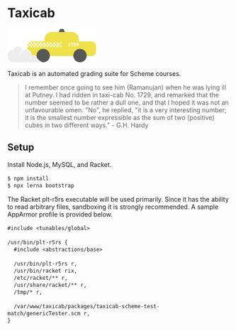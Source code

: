 # Taxicab

<img src="packages/taxicab-front/src/assets/taxicab+smoke.svg" style="width: 200px;"/>

Taxicab is an automated grading suite for Scheme courses.

> I remember once going to see him (Ramanujan) when he was lying ill at Putney. I had ridden in taxi-cab No. 1729, and remarked that the number seemed to be rather a dull one, and that I hoped it was not an unfavourable omen. "No", he replied, "it is a very interesting number; it is the smallest number expressible as the sum of two (positive) cubes in two different ways." - G.H. Hardy

## Setup

Install Node.js, MySQL, and Racket.

```sh
$ npm install
$ npx lerna bootstrap
```

The Racket plt-r5rs executable will be used primarily. Since it has the ability
to read arbitrary files, sandboxing it is strongly recommended. A sample
AppArmor profile is provided below.

```
#include <tunables/global>

/usr/bin/plt-r5rs {
  #include <abstractions/base>

  /usr/bin/plt-r5rs r,
  /usr/bin/racket rix,
  /etc/racket/** r,
  /usr/share/racket/** r,
  /tmp/* r,

  /var/www/taxicab/packages/taxicab-scheme-test-match/genericTester.scm r,
}
```

